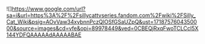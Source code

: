 ![]https://www.google.com/url?sa=i&url=https%3A%2F%2Fsillycattvseries.fandom.com%2Fwiki%2FSilly_Cat_Wiki&psig=AOvVaw34xybnnPczQlOSfGSaUZpQ&ust=1718757604350000&source=images&cd=vfe&opi=89978449&ved=0CBEQjRxqFwoTCLCcl5X144YDFQAAAAAdAAAAABAE
